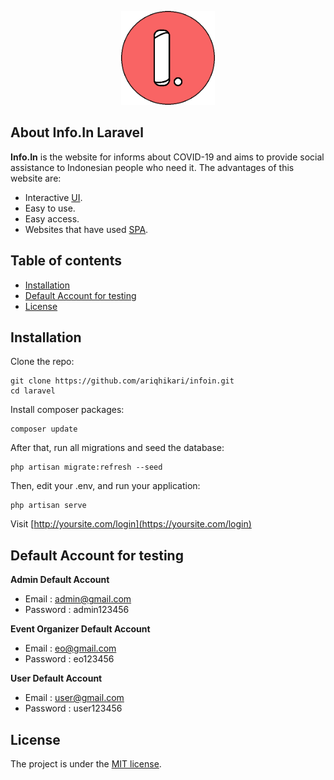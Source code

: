 <p align="center"><a href="https://infoin.auroraweb.id" target="_blank"><img src="https://raw.githubusercontent.com/ariqhikari/infoin/main/github/logo.png" width="150"></a></p>

## About Info.In Laravel

**Info.In** is the website for informs about COVID-19 and aims to provide social assistance to Indonesian people who need it. The advantages of this website are:

- Interactive [UI](https://en.wikipedia.org/wiki/User_interface).
- Easy to use.
- Easy access.
- Websites that have used [SPA](https://en.wikipedia.org/wiki/Single-page_application).

## Table of contents

+ [Installation](#installation)
+ [Default Account for testing](#default-account-for-testing)
+ [License](#license)

## Installation

Clone the repo:
```shell
git clone https://github.com/ariqhikari/infoin.git
cd laravel
```

Install composer packages:
```shell
composer update
```

After that, run all migrations and seed the database:
```shell
php artisan migrate:refresh --seed
```

Then, edit your .env, and run your application:
```shell
php artisan serve
```

Visit
[http://yoursite.com/login](https://yoursite.com/login)


## Default Account for testing
	
**Admin Default Account**
- Email : admin@gmail.com 
- Password : admin123456

**Event Organizer Default Account**
- Email : eo@gmail.com
- Password : eo123456

**User Default Account**
- Email : user@gmail.com
- Password : user123456

## License

The project is under the [MIT license](https://github.com/ariqhikari/infoin/blob/main/LICENSE).